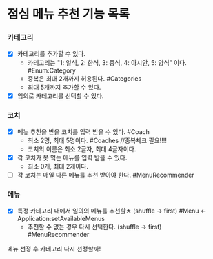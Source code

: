 # 점심 메뉴 추천 기능 목록

### 카테고리
- [x] 카테고리를 추가할 수 있다.
  - 카테고리는 "1: 일식, 2: 한식, 3: 중식, 4: 아시안, 5: 양식" 이다. #Enum:Category
  - 중복은 최대 2개까지 허용된다. #Categories
  - 최대 5개까지 추가할 수 있다.
- [x] 임의로 카테고리를 선택할 수 있다.

### 코치
- [x] 메뉴 추천을 받을 코치를 입력 받을 수 있다. #Coach
  - 최소 2명, 최대 5명이다. #Coaches //중복체크 필요!!!!
  - 코치의 이름은 최소 2글자, 최대 4글자이다.
- [x] 각 코치가 못 먹는 메뉴를 입력 받을 수 있다.
  - 최소 0개, 최대 2개이다.
- [ ] 각 코치는 매일 다른 메뉴를 추천 받아야 한다. #MenuRecommender

### 메뉴
- [x] 특정 카테고리 내에서 임의의 메뉴를 추천할ㅊ (shuffle -> first) #Menu <- Application:setAvailableMenus
    - 추천할 수 없는 경우 다시 선택한다. (shuffle -> first) #MenuRecommender

메뉴 선정 후 카테고리 다시 선정할까!